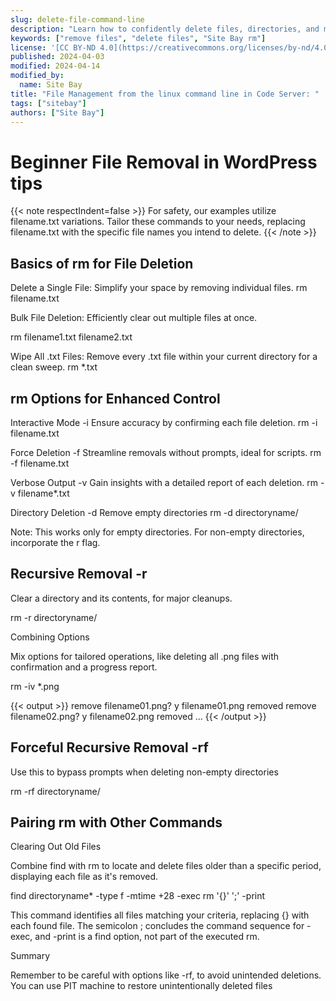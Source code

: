 ```yaml
---
slug: delete-file-command-line
description: "Learn how to confidently delete files, directories, and more on your Site Bay WordPress hosting using the command line, ensuring a clean and organized site."
keywords: ["remove files", "delete files", "Site Bay rm"]
license: '[CC BY-ND 4.0](https://creativecommons.org/licenses/by-nd/4.0)'
published: 2024-04-03
modified: 2024-04-14
modified_by:
  name: Site Bay
title: "File Management from the linux command line in Code Server: "
tags: ["sitebay"]
authors: ["Site Bay"]
---
```


# Beginner File Removal in WordPress tips

{{< note respectIndent=false >}}
For safety, our examples utilize filename.txt variations. Tailor these commands to your needs, replacing filename.txt with the specific file names you intend to delete.
{{< /note >}}

## Basics of rm for File Deletion

Delete a Single File: Simplify your space by removing individual files.
rm filename.txt


Bulk File Deletion: Efficiently clear out multiple files at once.

rm filename1.txt filename2.txt


Wipe All .txt Files: Remove every .txt file within your current directory for a clean sweep.
rm *.txt

## rm Options for Enhanced Control
Interactive Mode -i
Ensure accuracy by confirming each file deletion.
rm -i filename.txt

Force Deletion -f
Streamline removals without prompts, ideal for scripts.
rm -f filename.txt

Verbose Output -v
Gain insights with a detailed report of each deletion.
rm -v filename*.txt

Directory Deletion -d
Remove empty directories 
rm -d directoryname/


Note: This works only for empty directories. For non-empty directories, incorporate the r flag.

## Recursive Removal -r

Clear a directory and its contents, for major cleanups.

rm -r directoryname/

Combining Options

Mix options for tailored operations, like deleting all .png files with confirmation and a progress report.

rm -iv *.png


{{< output >}}
remove filename01.png? y
filename01.png removed
remove filename02.png? y
filename02.png removed
...
{{< /output >}}

## Forceful Recursive Removal -rf

Use this to bypass prompts when deleting non-empty directories

rm -rf directoryname/

## Pairing rm with Other Commands
Clearing Out Old Files

Combine find with rm to locate and delete files older than a specific period, displaying each file as it's removed.

find directoryname* -type f -mtime +28 -exec rm '{}' ';' -print


This command identifies all files matching your criteria, replacing {} with each found file. The semicolon ; concludes the command sequence for -exec, and -print is a find option, not part of the executed rm. 

Summary

Remember to be careful with options like -rf, to avoid unintended deletions.
You can use PIT machine to restore unintentionally deleted files